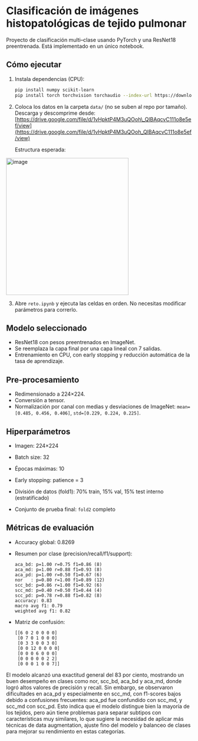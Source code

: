 # Clasificación de imágenes histopatológicas de tejido pulmonar

Proyecto de clasificación multi–clase usando PyTorch y una ResNet18 preentrenada. Está implementado en un único notebook.

## Cómo ejecutar

1. Instala dependencias (CPU):

   ```bash
   pip install numpy scikit-learn
   pip install torch torchvision torchaudio --index-url https://download.pytorch.org/whl/cpu
   ```

2. Coloca los datos en la carpeta `data/` (no se suben al repo por tamaño). Descarga y descomprime desde:
   [https://drive.google.com/file/d/1vHpktP4M3uQOoh\_QlBAqcvC111o8e5ef/view](https://drive.google.com/file/d/1vHpktP4M3uQOoh_QlBAqcvC111o8e5ef/view)

   Estructura esperada:

<img width="332" height="371" alt="image" src="https://github.com/user-attachments/assets/5dd3d2a6-3c39-4d8d-b8bb-65e7b67e481b" />

3. Abre `reto.ipynb` y ejecuta las celdas en orden. No necesitas modificar parámetros para correrlo.

## Modelo seleccionado

* ResNet18 con pesos preentrenados en ImageNet.
* Se reemplaza la capa final por una capa lineal con 7 salidas.
* Entrenamiento en CPU, con early stopping y reducción automática de la tasa de aprendizaje.

## Pre-procesamiento

* Redimensionado a 224×224.
* Conversión a tensor.
* Normalización por canal con medias y desviaciones de ImageNet:
  `mean=[0.485, 0.456, 0.406]`, `std=[0.229, 0.224, 0.225]`.


## Hiperparámetros

* Imagen: 224×224
* Batch size: 32
* Épocas máximas: 10

* Early stopping: patience = 3
* División de datos (fold1): 70% train, 15% val, 15% test interno (estratificado)
* Conjunto de prueba final: `fold2` completo

## Métricas de evaluación 

* Accuracy global: 0.8269

* Resumen por clase (precision/recall/f1/support):

  ```
  aca_bd: p=1.00 r=0.75 f1=0.86 (8)
  aca_md: p=1.00 r=0.88 f1=0.93 (8)
  aca_pd: p=1.00 r=0.50 f1=0.67 (6)
  nor   : p=0.80 r=1.00 f1=0.89 (12)
  scc_bd: p=0.86 r=1.00 f1=0.92 (6)
  scc_md: p=0.40 r=0.50 f1=0.44 (4)
  scc_pd: p=0.78 r=0.88 f1=0.82 (8)
  accuracy: 0.83
  macro avg f1: 0.79
  weighted avg f1: 0.82
  ```

* Matriz de confusión:

  ```
  [[6 0 2 0 0 0 0]
   [0 7 0 1 0 0 0]
   [0 3 3 0 0 3 0]
   [0 0 12 0 0 0 0]
   [0 0 0 6 0 0 0]
   [0 0 0 0 0 2 2]
   [0 0 0 1 0 0 7]]
  ```
El modelo alcanzó una exactitud general del 83 por ciento, mostrando un buen desempeño en clases como nor, scc_bd, aca_bd y aca_md, donde logró altos valores de precisión y recall. Sin embargo, se observaron dificultades en aca_pd y especialmente en scc_md, con f1-scores bajos debido a confusiones frecuentes: aca_pd fue confundido con scc_md, y scc_md con scc_pd. Esto indica que el modelo distingue bien la mayoría de los tejidos, pero aún tiene problemas para separar subtipos con características muy similares, lo que sugiere la necesidad de aplicar más técnicas de data augmentation, ajuste fino del modelo y balanceo de clases para mejorar su rendimiento en estas categorías.

